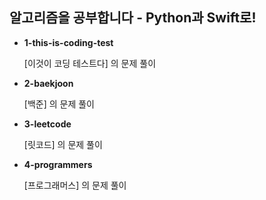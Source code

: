 ## 알고리즘을 공부합니다 - Python과 Swift로!

- **1-this-is-coding-test**

  [이것이 코딩 테스트다] 의 문제 풀이

- **2-baekjoon**

  [백준] 의 문제 풀이

- **3-leetcode**

  [릿코드] 의 문제 풀이

- **4-programmers**

  [프로그래머스] 의 문제 풀이
